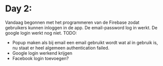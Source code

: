 # Day 2:
Vandaag begonnen met het programmeren van de Firebase zodat gebruikers kunnen inloggen in de app. De email-password log in werkt. De google login werkt nog niet.
TODO:
- Popup maken als bij email een email gebruikt wordt wat al in gebruik is, nu staat er heel algemeen authentication failed.
- Google login werkend krijgen
- Facebook login toevoegen?